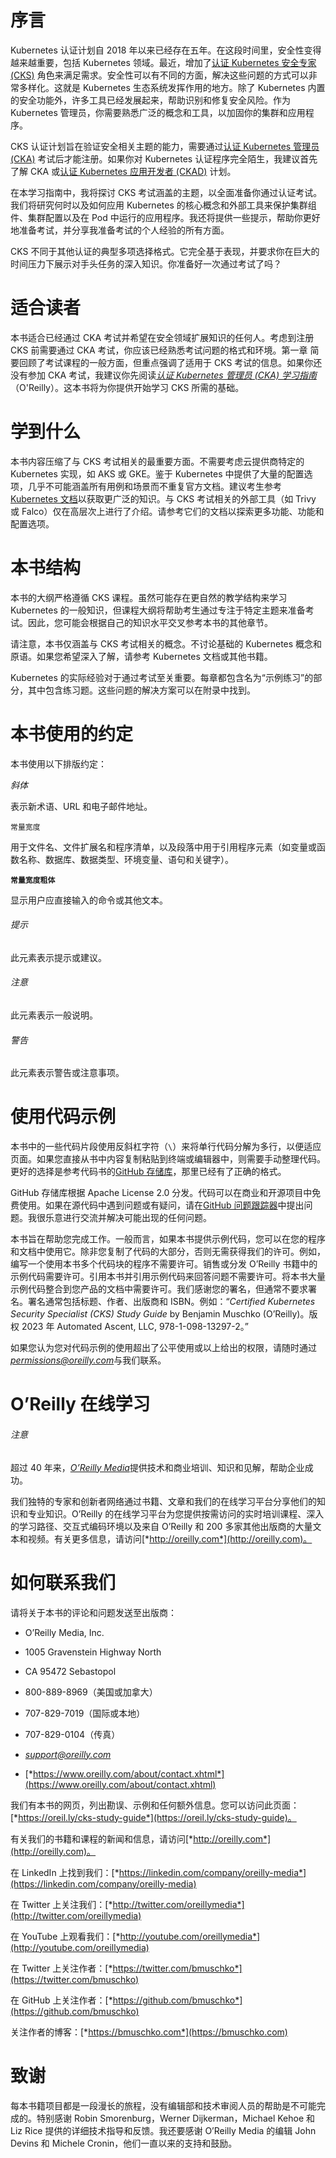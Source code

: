# 序言

Kubernetes 认证计划自 2018 年以来已经存在五年。在这段时间里，安全性变得越来越重要，包括 Kubernetes 领域。最近，增加了[认证 Kubernetes 安全专家 (CKS)](https://www.cncf.io/certification/cks) 角色来满足需求。安全性可以有不同的方面，解决这些问题的方式可以非常多样化。这就是 Kubernetes 生态系统发挥作用的地方。除了 Kubernetes 内置的安全功能外，许多工具已经发展起来，帮助识别和修复安全风险。作为 Kubernetes 管理员，你需要熟悉广泛的概念和工具，以加固你的集群和应用程序。

CKS 认证计划旨在验证安全相关主题的能力，需要通过[认证 Kubernetes 管理员 (CKA)](https://www.cncf.io/certification/cka) 考试后才能注册。如果你对 Kubernetes 认证程序完全陌生，我建议首先了解 CKA 或[认证 Kubernetes 应用开发者 (CKAD)](https://www.cncf.io/certification/ckad) 计划。

在本学习指南中，我将探讨 CKS 考试涵盖的主题，以全面准备你通过认证考试。我们将研究何时以及如何应用 Kubernetes 的核心概念和外部工具来保护集群组件、集群配置以及在 Pod 中运行的应用程序。我还将提供一些提示，帮助你更好地准备考试，并分享我准备考试的个人经验的所有方面。

CKS 不同于其他认证的典型多项选择格式。它完全基于表现，并要求你在巨大的时间压力下展示对手头任务的深入知识。你准备好一次通过考试了吗？

# 适合读者

本书适合已经通过 CKA 考试并希望在安全领域扩展知识的任何人。考虑到注册 CKS 前需要通过 CKA 考试，你应该已经熟悉考试问题的格式和环境。第一章 简要回顾了考试课程的一般方面，但重点强调了适用于 CKS 考试的信息。如果你还没有参加 CKA 考试，我建议你先阅读[*认证 Kubernetes 管理员 (CKA) 学习指南*](https://oreil.ly/cka-study-guide)（O'Reilly）。这本书将为你提供开始学习 CKS 所需的基础。

# 学到什么

本书内容压缩了与 CKS 考试相关的最重要方面。不需要考虑云提供商特定的 Kubernetes 实现，如 AKS 或 GKE。鉴于 Kubernetes 中提供了大量的配置选项，几乎不可能涵盖所有用例和场景而不重复官方文档。建议考生参考[Kubernetes 文档](https://kubernetes.io/docs/home)以获取更广泛的知识。与 CKS 考试相关的外部工具（如 Trivy 或 Falco）仅在高层次上进行了介绍。请参考它们的文档以探索更多功能、功能和配置选项。

# 本书结构

本书的大纲严格遵循 CKS 课程。虽然可能存在更自然的教学结构来学习 Kubernetes 的一般知识，但课程大纲将帮助考生通过专注于特定主题来准备考试。因此，您可能会根据自己的知识水平交叉参考本书的其他章节。

请注意，本书仅涵盖与 CKS 考试相关的概念。不讨论基础的 Kubernetes 概念和原语。如果您希望深入了解，请参考 Kubernetes 文档或其他书籍。

Kubernetes 的实际经验对于通过考试至关重要。每章都包含名为“示例练习”的部分，其中包含练习题。这些问题的解决方案可以在附录中找到。

# 本书使用的约定

本书使用以下排版约定：

*斜体*

表示新术语、URL 和电子邮件地址。

`常量宽度`

用于文件名、文件扩展名和程序清单，以及段落中用于引用程序元素（如变量或函数名称、数据库、数据类型、环境变量、语句和关键字）。

**`常量宽度粗体`**

显示用户应直接输入的命令或其他文本。

###### 提示

此元素表示提示或建议。

###### 注意

此元素表示一般说明。

###### 警告

此元素表示警告或注意事项。

# 使用代码示例

本书中的一些代码片段使用反斜杠字符（`\`）来将单行代码分解为多行，以便适应页面。如果您直接从书中内容复制粘贴到终端或编辑器中，则需要手动整理代码。更好的选择是参考代码书的[GitHub 存储库](https://github.com/bmuschko/cks-study-guide)，那里已经有了正确的格式。

GitHub 存储库根据 Apache License 2.0 分发。代码可以在商业和开源项目中免费使用。如果在源代码中遇到问题或有疑问，请在[GitHub 问题跟踪器](https://oreil.ly/YTRzJ)中提出问题。我很乐意进行交流并解决可能出现的任何问题。

本书旨在帮助您完成工作。一般而言，如果本书提供示例代码，您可以在您的程序和文档中使用它。除非您复制了代码的大部分，否则无需获得我们的许可。例如，编写一个使用本书多个代码块的程序不需要许可。销售或分发 O’Reilly 书籍中的示例代码需要许可。引用本书并引用示例代码来回答问题不需要许可。将本书大量示例代码整合到您产品的文档中需要许可。我们感谢您的署名，但通常不要求署名。署名通常包括标题、作者、出版商和 ISBN。例如：“*Certified Kubernetes Security Specialist (CKS) Study Guide* by Benjamin Muschko (O’Reilly)。版权 2023 年 Automated Ascent, LLC, 978-1-098-13297-2。”

如果您认为您对代码示例的使用超出了公平使用或以上给出的权限，请随时通过*permissions@oreilly.com*与我们联系。

# O’Reilly 在线学习

###### 注意

超过 40 年来，[*O’Reilly Media*](http://oreilly.com)提供技术和商业培训、知识和见解，帮助企业成功。

我们独特的专家和创新者网络通过书籍、文章和我们的在线学习平台分享他们的知识和专业知识。O’Reilly 的在线学习平台为您提供按需访问的实时培训课程、深入的学习路径、交互式编码环境以及来自 O’Reilly 和 200 多家其他出版商的大量文本和视频。有关更多信息，请访问[*http://oreilly.com*](http://oreilly.com)。

# 如何联系我们

请将关于本书的评论和问题发送至出版商：

+   O’Reilly Media, Inc.

+   1005 Gravenstein Highway North

+   CA 95472 Sebastopol

+   800-889-8969（美国或加拿大）

+   707-829-7019（国际或本地）

+   707-829-0104（传真）

+   *support@oreilly.com*

+   [*https://www.oreilly.com/about/contact.xhtml*](https://www.oreilly.com/about/contact.xhtml)

我们有本书的网页，列出勘误、示例和任何额外信息。您可以访问此页面：[*https://oreil.ly/cks-study-guide*](https://oreil.ly/cks-study-guide)。

有关我们的书籍和课程的新闻和信息，请访问[*http://oreilly.com*](http://oreilly.com)。

在 LinkedIn 上找到我们：[*https://linkedin.com/company/oreilly-media*](https://linkedin.com/company/oreilly-media)

在 Twitter 上关注我们：[*http://twitter.com/oreillymedia*](http://twitter.com/oreillymedia)

在 YouTube 上观看我们：[*http://youtube.com/oreillymedia*](http://youtube.com/oreillymedia)

在 Twitter 上关注作者：[*https://twitter.com/bmuschko*](https://twitter.com/bmuschko)

在 GitHub 上关注作者：[*https://github.com/bmuschko*](https://github.com/bmuschko)

关注作者的博客：[*https://bmuschko.com*](https://bmuschko.com)

# 致谢

每本书籍项目都是一段漫长的旅程，没有编辑部和技术审阅人员的帮助是不可能完成的。特别感谢 Robin Smorenburg，Werner Dijkerman，Michael Kehoe 和 Liz Rice 提供的详细技术指导和反馈。我还要感谢 O’Reilly Media 的编辑 John Devins 和 Michele Cronin，他们一直以来的支持和鼓励。

